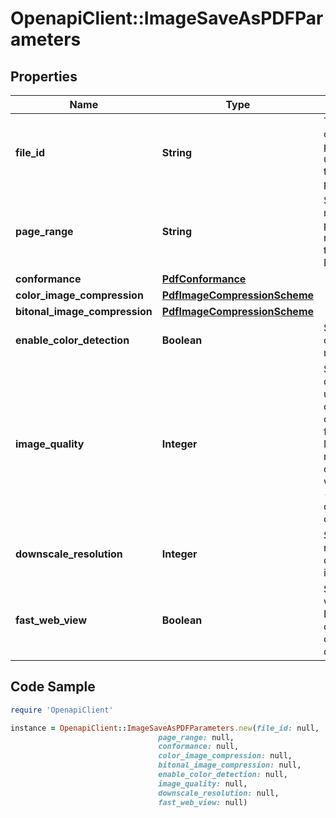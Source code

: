 # OpenapiClient::ImageSaveAsPDFParameters

## Properties

Name | Type | Description | Notes
------------ | ------------- | ------------- | -------------
**file_id** | **String** | The identifier of the previously uploaded file to be processed. | 
**page_range** | **String** | Specifies the number of the page, or the range of pages to be saved as PDF. | [optional] [default to &#39;*&#39;]
**conformance** | [**PdfConformance**](PdfConformance.md) |  | [optional] 
**color_image_compression** | [**PdfImageCompressionScheme**](PdfImageCompressionScheme.md) |  | [optional] 
**bitonal_image_compression** | [**PdfImageCompressionScheme**](PdfImageCompressionScheme.md) |  | [optional] 
**enable_color_detection** | **Boolean** | Specifies is color detection must be used. | [optional] [default to false]
**image_quality** | **Integer** | Specifies the quality to be used for the compression of the images from the PDF.  Must be in the range [0 (best compression - worst quality) - 100 (worst quality - best compression)]. | [optional] [default to 75]
**downscale_resolution** | **Integer** | Specifies the resolution for downscaling images, if any. | [optional] [default to 0]
**fast_web_view** | **Boolean** | Specifies whether the PDF shall be optimized for online distribution. | [optional] [default to false]

## Code Sample

```ruby
require 'OpenapiClient'

instance = OpenapiClient::ImageSaveAsPDFParameters.new(file_id: null,
                                 page_range: null,
                                 conformance: null,
                                 color_image_compression: null,
                                 bitonal_image_compression: null,
                                 enable_color_detection: null,
                                 image_quality: null,
                                 downscale_resolution: null,
                                 fast_web_view: null)
```


